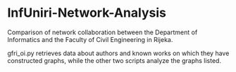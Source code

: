 # InfUniri-Network-Analysis
Comparison of network collaboration between the Department of Informatics and the Faculty of Civil Engineering in Rijeka.

gfri_oi.py retrieves data about authors and known works on which they have constructed graphs, while the other two scripts analyze the graphs listed.
